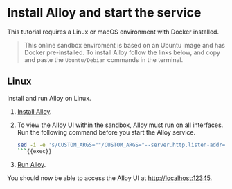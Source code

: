 # Install Alloy and start the service

This tutorial requires a Linux or macOS environment with Docker installed.

> This online sandbox enviroment is based on an Ubuntu image and has Docker pre-installed. To install Alloy follow the links below, and copy and paste the `Ubuntu/Debian` commands in the terminal.
## Linux

Install and run Alloy on Linux.

1. [Install Alloy](https://grafana.com/docs/alloy/latest/set-up/install/linux/).

1. To view the Alloy UI within the sandbox, Alloy must run on all interfaces. Run the following command before you start the Alloy service.
   ```bash
   sed -i -e 's/CUSTOM_ARGS=""/CUSTOM_ARGS="--server.http.listen-addr=0.0.0.0:12345"/' /etc/default/alloy
   ```{{exec}}

1. [Run Alloy](https://grafana.com/docs/alloy/latest/set-up/run/linux/).

You should now be able to access the Alloy UI at [http://localhost:12345]({{TRAFFIC_HOST1_12345}}).
